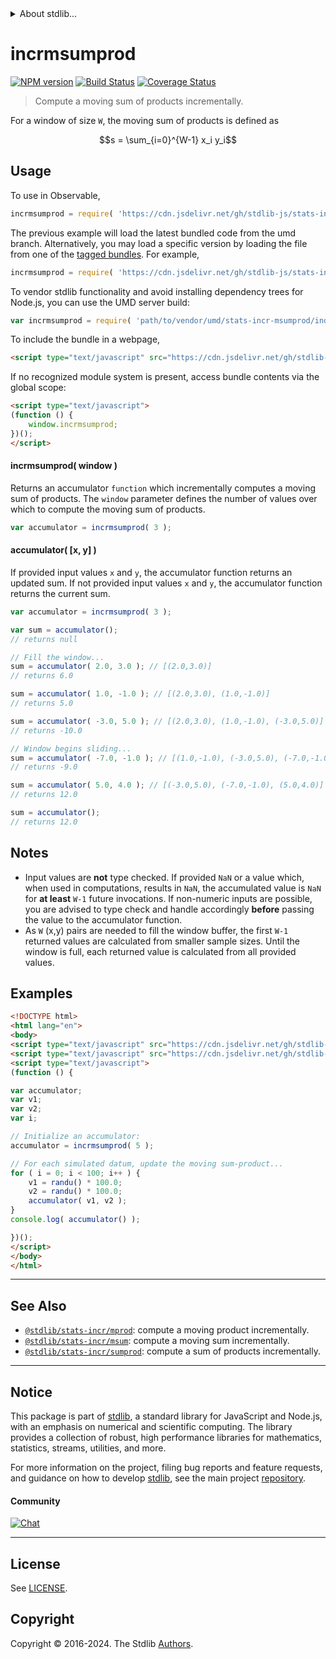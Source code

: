 <!--

@license Apache-2.0

Copyright (c) 2018 The Stdlib Authors.

Licensed under the Apache License, Version 2.0 (the "License");
you may not use this file except in compliance with the License.
You may obtain a copy of the License at

   http://www.apache.org/licenses/LICENSE-2.0

Unless required by applicable law or agreed to in writing, software
distributed under the License is distributed on an "AS IS" BASIS,
WITHOUT WARRANTIES OR CONDITIONS OF ANY KIND, either express or implied.
See the License for the specific language governing permissions and
limitations under the License.

-->


<details>
  <summary>
    About stdlib...
  </summary>
  <p>We believe in a future in which the web is a preferred environment for numerical computation. To help realize this future, we've built stdlib. stdlib is a standard library, with an emphasis on numerical and scientific computation, written in JavaScript (and C) for execution in browsers and in Node.js.</p>
  <p>The library is fully decomposable, being architected in such a way that you can swap out and mix and match APIs and functionality to cater to your exact preferences and use cases.</p>
  <p>When you use stdlib, you can be absolutely certain that you are using the most thorough, rigorous, well-written, studied, documented, tested, measured, and high-quality code out there.</p>
  <p>To join us in bringing numerical computing to the web, get started by checking us out on <a href="https://github.com/stdlib-js/stdlib">GitHub</a>, and please consider <a href="https://opencollective.com/stdlib">financially supporting stdlib</a>. We greatly appreciate your continued support!</p>
</details>

# incrmsumprod

[![NPM version][npm-image]][npm-url] [![Build Status][test-image]][test-url] [![Coverage Status][coverage-image]][coverage-url] <!-- [![dependencies][dependencies-image]][dependencies-url] -->

> Compute a moving sum of products incrementally.

<section class="intro">

For a window of size `W`, the moving sum of products is defined as

<!-- <equation class="equation" label="eq:moving_sum_product" align="center" raw="s = \sum_{i=0}^{W-1} x_i y_i" alt="Equation for the moving sum of products."> -->

```math
s = \sum_{i=0}^{W-1} x_i y_i
```

<!-- <div class="equation" align="center" data-raw-text="s = \sum_{i=0}^{W-1} x_i y_i" data-equation="eq:moving_sum_product">
    <img src="https://cdn.jsdelivr.net/gh/stdlib-js/stdlib@49d8cabda84033d55d7b8069f19ee3dd8b8d1496/lib/node_modules/@stdlib/stats/incr/msumprod/docs/img/equation_moving_sum_product.svg" alt="Equation for the moving sum of products.">
    <br>
</div> -->

<!-- </equation> -->

</section>

<!-- /.intro -->



<section class="usage">

## Usage

To use in Observable,

```javascript
incrmsumprod = require( 'https://cdn.jsdelivr.net/gh/stdlib-js/stats-incr-msumprod@umd/browser.js' )
```
The previous example will load the latest bundled code from the umd branch. Alternatively, you may load a specific version by loading the file from one of the [tagged bundles](https://github.com/stdlib-js/stats-incr-msumprod/tags). For example,

```javascript
incrmsumprod = require( 'https://cdn.jsdelivr.net/gh/stdlib-js/stats-incr-msumprod@v0.2.0-umd/browser.js' )
```

To vendor stdlib functionality and avoid installing dependency trees for Node.js, you can use the UMD server build:

```javascript
var incrmsumprod = require( 'path/to/vendor/umd/stats-incr-msumprod/index.js' )
```

To include the bundle in a webpage,

```html
<script type="text/javascript" src="https://cdn.jsdelivr.net/gh/stdlib-js/stats-incr-msumprod@umd/browser.js"></script>
```

If no recognized module system is present, access bundle contents via the global scope:

```html
<script type="text/javascript">
(function () {
    window.incrmsumprod;
})();
</script>
```

#### incrmsumprod( window )

Returns an accumulator `function` which incrementally computes a moving sum of products. The `window` parameter defines the number of values over which to compute the moving sum of products.

```javascript
var accumulator = incrmsumprod( 3 );
```

#### accumulator( \[x, y] )

If provided input values `x` and `y`, the accumulator function returns an updated sum. If not provided input values `x` and `y`, the accumulator function returns the current sum.

```javascript
var accumulator = incrmsumprod( 3 );

var sum = accumulator();
// returns null

// Fill the window...
sum = accumulator( 2.0, 3.0 ); // [(2.0,3.0)]
// returns 6.0

sum = accumulator( 1.0, -1.0 ); // [(2.0,3.0), (1.0,-1.0)]
// returns 5.0

sum = accumulator( -3.0, 5.0 ); // [(2.0,3.0), (1.0,-1.0), (-3.0,5.0)]
// returns -10.0

// Window begins sliding...
sum = accumulator( -7.0, -1.0 ); // [(1.0,-1.0), (-3.0,5.0), (-7.0,-1.0)]
// returns -9.0

sum = accumulator( 5.0, 4.0 ); // [(-3.0,5.0), (-7.0,-1.0), (5.0,4.0)]
// returns 12.0

sum = accumulator();
// returns 12.0
```

</section>

<!-- /.usage -->

<section class="notes">

## Notes

-   Input values are **not** type checked. If provided `NaN` or a value which, when used in computations, results in `NaN`, the accumulated value is `NaN` for **at least** `W-1` future invocations. If non-numeric inputs are possible, you are advised to type check and handle accordingly **before** passing the value to the accumulator function.
-   As `W` (x,y) pairs are needed to fill the window buffer, the first `W-1` returned values are calculated from smaller sample sizes. Until the window is full, each returned value is calculated from all provided values.

</section>

<!-- /.notes -->

<section class="examples">

## Examples

<!-- eslint no-undef: "error" -->

```html
<!DOCTYPE html>
<html lang="en">
<body>
<script type="text/javascript" src="https://cdn.jsdelivr.net/gh/stdlib-js/random-base-randu@umd/browser.js"></script>
<script type="text/javascript" src="https://cdn.jsdelivr.net/gh/stdlib-js/stats-incr-msumprod@umd/browser.js"></script>
<script type="text/javascript">
(function () {

var accumulator;
var v1;
var v2;
var i;

// Initialize an accumulator:
accumulator = incrmsumprod( 5 );

// For each simulated datum, update the moving sum-product...
for ( i = 0; i < 100; i++ ) {
    v1 = randu() * 100.0;
    v2 = randu() * 100.0;
    accumulator( v1, v2 );
}
console.log( accumulator() );

})();
</script>
</body>
</html>
```

</section>

<!-- /.examples -->

<!-- Section for related `stdlib` packages. Do not manually edit this section, as it is automatically populated. -->

<section class="related">

* * *

## See Also

-   <span class="package-name">[`@stdlib/stats-incr/mprod`][@stdlib/stats/incr/mprod]</span><span class="delimiter">: </span><span class="description">compute a moving product incrementally.</span>
-   <span class="package-name">[`@stdlib/stats-incr/msum`][@stdlib/stats/incr/msum]</span><span class="delimiter">: </span><span class="description">compute a moving sum incrementally.</span>
-   <span class="package-name">[`@stdlib/stats-incr/sumprod`][@stdlib/stats/incr/sumprod]</span><span class="delimiter">: </span><span class="description">compute a sum of products incrementally.</span>

</section>

<!-- /.related -->

<!-- Section for all links. Make sure to keep an empty line after the `section` element and another before the `/section` close. -->


<section class="main-repo" >

* * *

## Notice

This package is part of [stdlib][stdlib], a standard library for JavaScript and Node.js, with an emphasis on numerical and scientific computing. The library provides a collection of robust, high performance libraries for mathematics, statistics, streams, utilities, and more.

For more information on the project, filing bug reports and feature requests, and guidance on how to develop [stdlib][stdlib], see the main project [repository][stdlib].

#### Community

[![Chat][chat-image]][chat-url]

---

## License

See [LICENSE][stdlib-license].


## Copyright

Copyright &copy; 2016-2024. The Stdlib [Authors][stdlib-authors].

</section>

<!-- /.stdlib -->

<!-- Section for all links. Make sure to keep an empty line after the `section` element and another before the `/section` close. -->

<section class="links">

[npm-image]: http://img.shields.io/npm/v/@stdlib/stats-incr-msumprod.svg
[npm-url]: https://npmjs.org/package/@stdlib/stats-incr-msumprod

[test-image]: https://github.com/stdlib-js/stats-incr-msumprod/actions/workflows/test.yml/badge.svg?branch=v0.2.0
[test-url]: https://github.com/stdlib-js/stats-incr-msumprod/actions/workflows/test.yml?query=branch:v0.2.0

[coverage-image]: https://img.shields.io/codecov/c/github/stdlib-js/stats-incr-msumprod/main.svg
[coverage-url]: https://codecov.io/github/stdlib-js/stats-incr-msumprod?branch=main

<!--

[dependencies-image]: https://img.shields.io/david/stdlib-js/stats-incr-msumprod.svg
[dependencies-url]: https://david-dm.org/stdlib-js/stats-incr-msumprod/main

-->

[chat-image]: https://img.shields.io/gitter/room/stdlib-js/stdlib.svg
[chat-url]: https://app.gitter.im/#/room/#stdlib-js_stdlib:gitter.im

[stdlib]: https://github.com/stdlib-js/stdlib

[stdlib-authors]: https://github.com/stdlib-js/stdlib/graphs/contributors

[umd]: https://github.com/umdjs/umd
[es-module]: https://developer.mozilla.org/en-US/docs/Web/JavaScript/Guide/Modules

[deno-url]: https://github.com/stdlib-js/stats-incr-msumprod/tree/deno
[deno-readme]: https://github.com/stdlib-js/stats-incr-msumprod/blob/deno/README.md
[umd-url]: https://github.com/stdlib-js/stats-incr-msumprod/tree/umd
[umd-readme]: https://github.com/stdlib-js/stats-incr-msumprod/blob/umd/README.md
[esm-url]: https://github.com/stdlib-js/stats-incr-msumprod/tree/esm
[esm-readme]: https://github.com/stdlib-js/stats-incr-msumprod/blob/esm/README.md
[branches-url]: https://github.com/stdlib-js/stats-incr-msumprod/blob/main/branches.md

[stdlib-license]: https://raw.githubusercontent.com/stdlib-js/stats-incr-msumprod/main/LICENSE

<!-- <related-links> -->

[@stdlib/stats/incr/mprod]: https://github.com/stdlib-js/stats-incr-mprod/tree/umd

[@stdlib/stats/incr/msum]: https://github.com/stdlib-js/stats-incr-msum/tree/umd

[@stdlib/stats/incr/sumprod]: https://github.com/stdlib-js/stats-incr-sumprod/tree/umd

<!-- </related-links> -->

</section>

<!-- /.links -->

